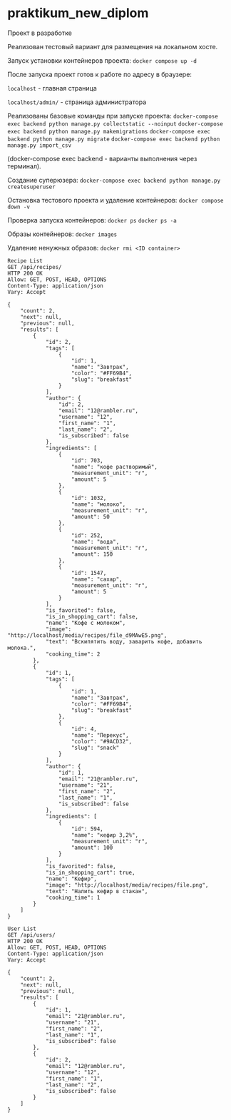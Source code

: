 # praktikum_new_diplom
Проект в разработке

Реализован тестовый вариант для размещения на локальном хосте.

Запуск установки контейнеров проекта:
```docker compose up -d```

После запуска проект готов к работе по адресу в браузере:

`localhost`                  - главная страница

`localhost/admin/`            - страница администратора



Реализованы базовые команды при запуске проекта:
`docker-compose exec backend python manage.py collectstatic --noinput`
`docker-compose exec backend python manage.py makemigrations`
`docker-compose exec backend python manage.py migrate`
`docker-compose exec backend python manage.py import_csv`

(docker-compose exec backend - варианты выполнения через терминал).

Создание суперюзера:
`docker-compose exec backend python manage.py createsuperuser`

Остановка тестового проекта и удаление контейнеров:
`docker compose down -v`

Проверка запуска контейнеров:
`docker ps`
`docker ps -a`

Образы контейнеров:
`docker images`

Удаление ненужных образов:
`docker rmi <ID container>`

```
Recipe List
GET /api/recipes/
HTTP 200 OK
Allow: GET, POST, HEAD, OPTIONS
Content-Type: application/json
Vary: Accept

{
    "count": 2,
    "next": null,
    "previous": null,
    "results": [
        {
            "id": 2,
            "tags": [
                {
                    "id": 1,
                    "name": "Завтрак",
                    "color": "#FF69B4",
                    "slug": "breakfast"
                }
            ],
            "author": {
                "id": 2,
                "email": "12@rambler.ru",
                "username": "12",
                "first_name": "1",
                "last_name": "2",
                "is_subscribed": false
            },
            "ingredients": [
                {
                    "id": 703,
                    "name": "кофе растворимый",
                    "measurement_unit": "г",
                    "amount": 5
                },
                {
                    "id": 1032,
                    "name": "молоко",
                    "measurement_unit": "г",
                    "amount": 50
                },
                {
                    "id": 252,
                    "name": "вода",
                    "measurement_unit": "г",
                    "amount": 150
                },
                {
                    "id": 1547,
                    "name": "сахар",
                    "measurement_unit": "г",
                    "amount": 5
                }
            ],
            "is_favorited": false,
            "is_in_shopping_cart": false,
            "name": "Кофе с молоком",
            "image": "http://localhost/media/recipes/file_d9MAwE5.png",
            "text": "Вскипятить воду, заварить кофе, добавить молока.",
            "cooking_time": 2
        },
        {
            "id": 1,
            "tags": [
                {
                    "id": 1,
                    "name": "Завтрак",
                    "color": "#FF69B4",
                    "slug": "breakfast"
                },
                {
                    "id": 4,
                    "name": "Перекус",
                    "color": "#9ACD32",
                    "slug": "snack"
                }
            ],
            "author": {
                "id": 1,
                "email": "21@rambler.ru",
                "username": "21",
                "first_name": "2",
                "last_name": "1",
                "is_subscribed": false
            },
            "ingredients": [
                {
                    "id": 594,
                    "name": "кефир 3,2%",
                    "measurement_unit": "г",
                    "amount": 100
                }
            ],
            "is_favorited": false,
            "is_in_shopping_cart": true,
            "name": "Кефир",
            "image": "http://localhost/media/recipes/file.png",
            "text": "Налить кефир в стакан",
            "cooking_time": 1
        }
    ]
}
```

```
User List
GET /api/users/
HTTP 200 OK
Allow: GET, POST, HEAD, OPTIONS
Content-Type: application/json
Vary: Accept

{
    "count": 2,
    "next": null,
    "previous": null,
    "results": [
        {
            "id": 1,
            "email": "21@rambler.ru",
            "username": "21",
            "first_name": "2",
            "last_name": "1",
            "is_subscribed": false
        },
        {
            "id": 2,
            "email": "12@rambler.ru",
            "username": "12",
            "first_name": "1",
            "last_name": "2",
            "is_subscribed": false
        }
    ]
}
```